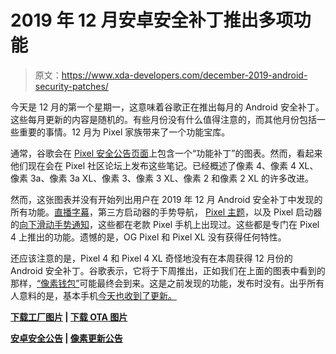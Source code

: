# 2019 年 12 月安卓安全补丁推出多项功能

> 原文：<https://www.xda-developers.com/december-2019-android-security-patches/>

今天是 12 月的第一个星期一，这意味着谷歌正在推出每月的 Android 安全补丁。这些每月更新的内容是随机的。有些月份没有什么值得注意的，而其他月份包括一些重要的事情。12 月为 Pixel 家族带来了一个功能宝库。

通常，谷歌会在 [Pixel 安全公告页面](https://support.google.com/pixelphone/community)上包含一个“功能补丁”的图表。然而，看起来他们现在会在 Pixel 社区论坛上发布这些笔记。已经概述了像素 4、像素 4 XL、像素 3a、像素 3a XL、像素 3、像素 3 XL、像素 2 和像素 2 XL 的许多改进。

然而，这张图表并没有开始列出用户在 2019 年 12 月 Android 安全补丁中发现的所有功能。[直播字幕](https://www.xda-developers.com/android-10-live-caption-google-pixel-4/)，第三方启动器的手势导航， [Pixel 主题](https://www.xda-developers.com/google-pixel-4-hands-on-video-pixel-themes-new-assistant-ui/)，以及 Pixel 启动器的[向下滑动手势通知](https://www.xda-developers.com/download-updated-google-pixel-launcher-4-swipe-down-notification-gesture/)，这些都在老款 Pixel 手机上出现过。这些都是专门在 Pixel 4 上推出的功能。遗憾的是，OG Pixel 和 Pixel XL 没有获得任何特性。

还应该注意的是，Pixel 4 和 Pixel 4 XL 奇怪地没有在本周获得 12 月份的 Android 安全补丁。谷歌表示，它将于下周推出，正如我们在上面的图表中看到的那样，[“像素钱包”](https://www.xda-developers.com/android-10-quick-wallet-access-google-pay/)可能最终会到来。这是之前发现的功能，发布时没有。出乎所有人意料的是，基本手机[今天也收到了更新。](https://twitter.com/essential/status/1201578055690375168)

**[下载工厂图片](https://developers.google.com/android/images) | [下载 OTA 图片](https://developers.google.com/android/ota)**

**[安卓安全公告](https://source.android.com/security/bulletin/2019-12-01) | [像素更新公告](https://source.android.com/security/bulletin/pixel/2019-12-01)**